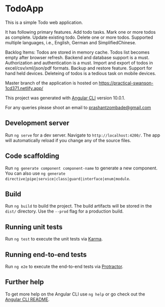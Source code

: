 # TodoApp

This is a simple Todo web application.

It has following primary features.
Add todo tasks.
Mark one or more todos as complete.
Update existing todo.
Delete one or more todos.
Supported multiple languages, i.e., English, German and SimplifiedChinese.


Backlog Items:
Todos are stored in memory cache. Todos list becomes empty after browser refresh. Backend and database support is a must.
Authorization and authentication is a must.
Import and export of todos in excel/csv/xml/json/pdf formats.
Backup and restore feature.
Support for hand held devices. Deleteing of todos is a tedious task on mobile devices.

Master branch of the application is hosted on https://practical-swanson-1cd371.netlify.app/

This project was generated with [Angular CLI](https://github.com/angular/angular-cli) version 10.0.1.

For any queries please shoot an email to prashantzombade@gmail.com

## Development server

Run `ng serve` for a dev server. Navigate to `http://localhost:4200/`. The app will automatically reload if you change any of the source files.

## Code scaffolding

Run `ng generate component component-name` to generate a new component. You can also use `ng generate directive|pipe|service|class|guard|interface|enum|module`.

## Build

Run `ng build` to build the project. The build artifacts will be stored in the `dist/` directory. Use the `--prod` flag for a production build.

## Running unit tests

Run `ng test` to execute the unit tests via [Karma](https://karma-runner.github.io).

## Running end-to-end tests

Run `ng e2e` to execute the end-to-end tests via [Protractor](http://www.protractortest.org/).

## Further help

To get more help on the Angular CLI use `ng help` or go check out the [Angular CLI README](https://github.com/angular/angular-cli/blob/master/README.md).
